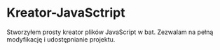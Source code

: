 # Kreator-JavaSctript
Stworzyłem prosty kreator plików JavaScript w bat. Zezwalam na pełną modyfikację i udostępnianie projektu.
